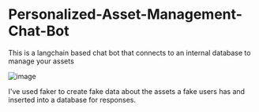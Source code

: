# Personalized-Asset-Management-Chat-Bot
This is a langchain based chat bot that connects to an internal database to manage your assets

![image](https://github.com/lambdabypi/Asset-Management-Chat-Bot/assets/117454176/c4106b22-2df4-40bc-8ad1-08e28c2f9e1a)

I've used faker to create fake data about the assets a fake users has and inserted into a database for responses.
